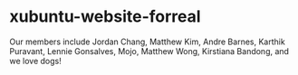 # xubuntu-website-forreal
<html> 
<head>
  <title>
    Welcome to the Xubuntu website!
  </title>
<body>
  <p>Our members include Jordan Chang, Matthew Kim, Andre Barnes, Karthik Puravant, Lennie Gonsalves, Mojo, Matthew Wong, Kirstiana Bandong, and we love dogs!</p>
</body>
</head>
</html>
  
